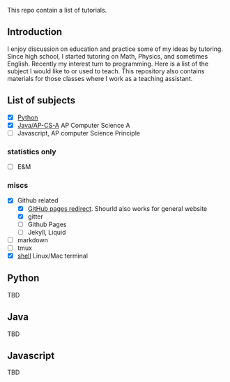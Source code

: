 This repo contain a list of tutorials.

## Introduction

I enjoy discussion on education and practice some of my ideas by tutoring. Since high school, I started tutoring on Math, Physics, and sometimes English. Recently my interest turn to programming. Here is a list of the subject I would like to or used to teach. This repository also contains materials for those classes where I work as a teaching assistant.

## List of subjects

- [x] [Python](https://github.com/WeileiZeng/tutorial/tree/master/python)
- [x] [Java/AP-CS-A](https://github.com/WeileiZeng/tutorial/tree/master/AP-CS-Java)  AP Computer Science A
- [ ] Javascript,  AP computer Science Principle
### statistics only
- [ ] E&M


### miscs
- [x] Github related
  - [x] [GitHub pages redirect](https://github.com/WeileiZeng/tutorial/tree/master/github-page-redirect). Shourld also works for general website
  - [x] gitter
  - [ ] Github Pages
  - [ ] Jekyll, Liquid
- [ ] markdown
- [ ] tmux
- [x] [shell](https://github.com/WeileiZeng/tutorial/blob/master/shell.md) Linux/Mac terminal

## Python
TBD


## Java
TBD

## Javascript
TBD



